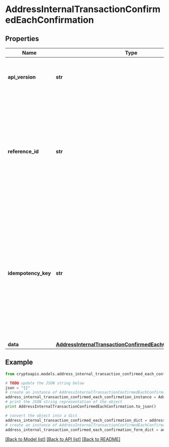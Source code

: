 # AddressInternalTransactionConfirmedEachConfirmation


## Properties
Name | Type | Description | Notes
------------ | ------------- | ------------- | -------------
**api_version** | **str** | Specifies the version of the API that incorporates this endpoint. | 
**reference_id** | **str** | Represents a unique identifier that serves as reference to the specific request which prompts a callback, e.g. Blockchain Events Subscription, Blockchain Automation, etc. | 
**idempotency_key** | **str** | Specifies a unique ID generated by the system and attached to each callback. It is used by the server to recognize consecutive requests with the same data with the purpose not to perform the same operation twice. | 
**data** | [**AddressInternalTransactionConfirmedEachConfirmationData**](AddressInternalTransactionConfirmedEachConfirmationData.md) |  | 

## Example

```python
from cryptoapis.models.address_internal_transaction_confirmed_each_confirmation import AddressInternalTransactionConfirmedEachConfirmation

# TODO update the JSON string below
json = "{}"
# create an instance of AddressInternalTransactionConfirmedEachConfirmation from a JSON string
address_internal_transaction_confirmed_each_confirmation_instance = AddressInternalTransactionConfirmedEachConfirmation.from_json(json)
# print the JSON string representation of the object
print AddressInternalTransactionConfirmedEachConfirmation.to_json()

# convert the object into a dict
address_internal_transaction_confirmed_each_confirmation_dict = address_internal_transaction_confirmed_each_confirmation_instance.to_dict()
# create an instance of AddressInternalTransactionConfirmedEachConfirmation from a dict
address_internal_transaction_confirmed_each_confirmation_form_dict = address_internal_transaction_confirmed_each_confirmation.from_dict(address_internal_transaction_confirmed_each_confirmation_dict)
```
[[Back to Model list]](../README.md#documentation-for-models) [[Back to API list]](../README.md#documentation-for-api-endpoints) [[Back to README]](../README.md)


